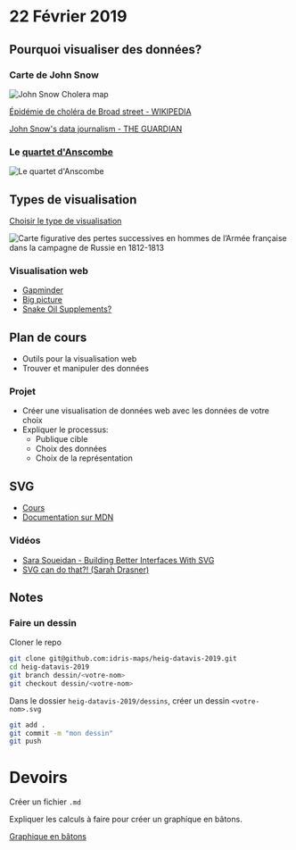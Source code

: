 # 22 Février 2019

## Pourquoi visualiser des données?

### Carte de John Snow

![John Snow Cholera map](https://upload.wikimedia.org/wikipedia/commons/2/27/Snow-cholera-map-1.jpg)

[Épidémie de choléra de Broad street - WIKIPEDIA](https://fr.wikipedia.org/wiki/%C3%89pid%C3%A9mie_de_chol%C3%A9ra_de_Broad_Street)

[John Snow's data journalism - THE GUARDIAN](https://www.theguardian.com/news/datablog/2013/mar/15/john-snow-cholera-map)

### Le [quartet d'Anscombe](https://beta.observablehq.com/@idris-maps/quartet-danscombe)

![Le quartet d'Anscombe](https://upload.wikimedia.org/wikipedia/commons/e/ec/Anscombe%27s_quartet_3.svg)

## Types de visualisation

[Choisir le type de visualisation](https://beta.observablehq.com/@idris-maps/visualisation-de-donnees)

![Carte figurative des pertes successives en hommes de l’Armée française dans la campagne de Russie en 1812-1813](https://upload.wikimedia.org/wikipedia/commons/2/29/Minard.png)

### Visualisation web

* [Gapminder](https://www.gapminder.org/tools)
* [Big picture](http://research.google.com/bigpicture/music)
* [Snake Oil Supplements?](http://informationisbeautiful.net/visualizations/snake-oil-scientific-evidence-for-nutritional-supplements-vizsweet/)

## Plan de cours

* Outils pour la visualisation web
* Trouver et manipuler des données

### Projet

* Créer une visualisation de données web avec les données de votre choix
* Expliquer le processus:
  - Publique cible
  - Choix des données
  - Choix de la représentation

## SVG

* [Cours](https://beta.observablehq.com/@idris-maps/svg)
* [Documentation sur MDN](https://developer.mozilla.org/fr/docs/Web/SVG)

### Vidéos

* [Sara Soueidan - Building Better Interfaces With SVG](https://www.youtube.com/watch?v=lMFfTRiipOQ)
* [SVG can do that?! (Sarah Drasner)](https://www.youtube.com/watch?v=ADXX4fmWHbo)

## Notes

### Faire un dessin

Cloner le repo

```bash
git clone git@github.com:idris-maps/heig-datavis-2019.git
cd heig-datavis-2019
git branch dessin/<votre-nom>
git checkout dessin/<votre-nom>
```

Dans le dossier `heig-datavis-2019/dessins`, créer un dessin `<votre-nom>.svg`

```bash
git add .
git commit -m "mon dessin"
git push
```

# Devoirs

Créer un fichier `.md`

Expliquer les calculs à faire pour créer un graphique en bâtons.

[Graphique en bâtons](https://beta.observablehq.com/@idris-maps/batons-svg)
